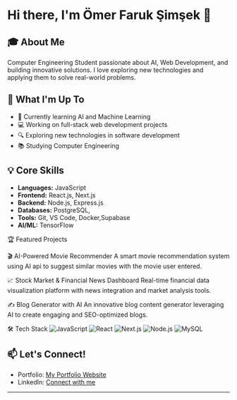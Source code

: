 # Hi there, I'm Ömer Faruk Şimşek 👋

## 🎓 About Me
Computer Engineering Student passionate about AI, Web Development, and building innovative solutions. I love exploring new technologies and applying them to solve real-world problems.

## 🚀 What I'm Up To
- 🌱 Currently learning AI and Machine Learning
- 💻 Working on full-stack web development projects
- 🔍 Exploring new technologies in software development
- 📚 Studying Computer Engineering

## 💡 Core Skills
- **Languages:** JavaScript
- **Frontend:** React.js, Next.js
- **Backend:** Node.js, Express.js
- **Databases:** PostgreSQL, 
- **Tools:** Git, VS Code, Docker,Supabase
- **AI/ML:** TensorFlow

🏆 Featured Projects

🎬 AI-Powered Movie Recommender
A smart movie recommendation system using AI api to suggest similar movies with the movie user  entered.

📈 Stock Market & Financial News Dashboard
Real-time financial data visualization platform with news integration and market analysis tools.

✍️ Blog Generator with AI
An innovative blog content generator leveraging AI to create engaging and SEO-optimized blogs.

🛠️ Tech Stack
![JavaScript](https://img.shields.io/badge/-JavaScript-F7DF1E?style=flat-square&logo=javascript&logoColor=black)
![React](https://img.shields.io/badge/-React-61DAFB?style=flat-square&logo=react&logoColor=black)
![Next.js](https://img.shields.io/badge/-Next.js-000000?style=flat-square&logo=next.js&logoColor=white)
![Node.js](https://img.shields.io/badge/-Node.js-339933?style=flat-square&logo=node.js&logoColor=white)
![MySQL](https://img.shields.io/badge/-MySQL-4479A1?style=flat-square&logo=mysql&logoColor=white)

## 📫 Let's Connect!
- Portfolio: [My Portfolio Website](https://omerssimsekk.github.io/portfolio/)
- LinkedIn: [Connect with me](https://linkedin.com/in/omerssimsekk)

---
